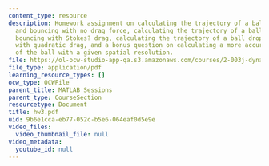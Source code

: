 ```yaml
---
content_type: resource
description: Homework assignment on calculating the trajectory of a ball dropping
  and bouncing with no drag force, calculating the trajectory of a ball dropping and
  bouncing with Stokes? drag, calculating the trajectory of a ball dropping and bouncing
  with quadratic drag, and a bonus question on calculating a more accurate trajectory
  of the ball with a given spatial resolution.
file: https://ol-ocw-studio-app-qa.s3.amazonaws.com/courses/2-003j-dynamics-and-control-i-fall-2007/9b6e1ccaeb77052cb5e6064eaf0d5e9e_hw3.pdf
file_type: application/pdf
learning_resource_types: []
ocw_type: OCWFile
parent_title: MATLAB Sessions
parent_type: CourseSection
resourcetype: Document
title: hw3.pdf
uid: 9b6e1cca-eb77-052c-b5e6-064eaf0d5e9e
video_files:
  video_thumbnail_file: null
video_metadata:
  youtube_id: null
---
```

